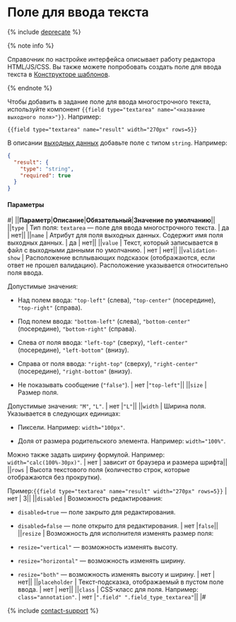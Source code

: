 # Поле для ввода текста

{% include [deprecate](../../../_includes/deprecate.md) %}

{% note info %}

Справочник по настройке интерфейса описывает работу редактора HTML/JS/CSS. Вы также можете попробовать создать поле для ввода текста в [Конструкторе шаблонов](../../../template-builder/reference/field.textarea.md).

{% endnote %}

Чтобы добавить в задание поле для ввода многострочного текста, используйте компонент `{{field type="textarea" name="<название выходного поля>"}}`. Например:

```plaintext
{{field type="textarea" name="result" width="270px" rows=5}}
```

В описании [выходных данных](../incoming.md) добавьте поле с типом `string`. Например:

```json
{
  "result": {
    "type": "string",
    "required": true
  }
}
```

#### Параметры

#|
||**Параметр**|**Описание**|**Обязательный**|**Значение по умолчанию**||
||`type` | Тип поля: `textarea` — поле для ввода многострочного текста. | да | нет||
||`name` | Атрибут для поля выходных данных. Содержит имя поля выходных данных. | да | нет||
||`value` | Текст, который записывается в файл с выходными данными по умолчанию. | нет | нет||
||`validation-show` | Расположение всплывающих подсказок (отображаются, если ответ не прошел валидацию). Расположение указывается относительно поля ввода.

Допустимые значения:

- Над полем ввода: `"top-left"` (слева), `"top-center"` (посередине), `"top-right"` (справа).

- Под полем ввода: `"bottom-left"` (слева), `"bottom-center"` (посередине), `"bottom-right"` (справа).

- Слева от поля ввода: `"left-top"` (сверху), `"left-center"` (посередине), `"left-bottom"` (внизу).

- Справа от поля ввода: `"right-top"` (сверху), `"right-center"` (посередине), `"right-bottom"` (внизу).

- Не показывать сообщение (`"false"`). | нет |`"top-left"`||
||`size` | Размер поля.

Допустимые значения: `"M"`, `"L"`. | нет |`"L"`||
||`width` | Ширина поля. Указывается в следующих единицах:

- Пиксели. Например: `width="100px"`.

- Доля от размера родительского элемента. Например: `width="100%"`.

Можно также задать ширину формулой. Например: `width="calc(100%-30px)"`. | нет | зависит от браузера и размера шрифта||
||`rows` | Высота текстового поля (количество строк, которые отображаются без прокрутки).

Пример:`{{field type="textarea" name="result" width="270px" rows=5}}` | нет | 3||
||`disabled` | Возможность редактирования:

- `disabled=true` — поле закрыто для редактирования.

- `disabled=false` — поле открыто для редактирования. | нет |`false`||
||`resize` | Возможность для исполнителя изменять размер поля:

- `resize="vertical"` — возможность изменять высоту.

- `resize="horizontal"` — возможность изменять ширину.

- `resize="both"` — возможность изменять высоту и ширину. | нет | нет||
||`placeholder` | Текст-подсказка, отображаемый в пустом поле ввода. | нет | нет||
||`class` | CSS-класс для поля. Например: `class="annotation"`. | нет |`".field" ".field_type_textarea"`||
|#

{% include [contact-support](../../_includes/contact-support.md) %}